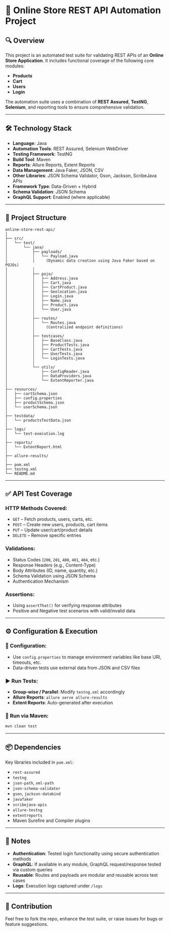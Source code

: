 # 🛒 Online Store REST API Automation Project

## 🔍 Overview

This project is an automated test suite for validating REST APIs of an **Online Store Application**.
It includes functional coverage of the following core modules:

* **Products**
* **Cart**
* **Users**
* **Login**

The automation suite uses a combination of **REST Assured**, **TestNG**, **Selenium**, and reporting tools to ensure comprehensive validation.

---

## 🛠️ Technology Stack

* **Language**: Java
* **Automation Tools**: REST Assured, Selenium WebDriver
* **Testing Framework**: TestNG
* **Build Tool**: Maven
* **Reports**: Allure Reports, Extent Reports
* **Data Management**: Java Faker, JSON, CSV
* **Other Libraries**: JSON Schema Validator, Gson, Jackson, ScribeJava APIs
* **Framework Type**: Data-Driven + Hybrid
* **Schema Validation**: JSON Schema
* **GraphQL Support**: Enabled (where applicable)

---

## 📁 Project Structure

```
online-store-rest-api/
│
├── src/
│   └── test/
│       └── java/
│           ├── payloads/
│           │   └── Payload.java
│           │     (Dynamic data creation using Java Faker based on POJOs)
│           │
│           ├── pojo/
│           │   ├── Address.java
│           │   ├── Cart.java
│           │   ├── CartProduct.java
│           │   ├── Geolocation.java
│           │   ├── Login.java
│           │   ├── Name.java
│           │   ├── Product.java
│           │   └── User.java
│           │
│           ├── routes/
│           │   └── Routes.java
│           │     (Centralized endpoint definitions)
│           │
│           ├── testcases/
│           │   ├── BaseClass.java
│           │   ├── ProductTests.java
│           │   ├── CartTests.java
│           │   ├── UserTests.java
│           │   └── LoginTests.java
│           │
│           └── utils/
│               ├── ConfigReader.java
│               ├── DataProviders.java
│               └── ExtentReporter.java
│
├── resources/
│   ├── cartSchema.json
│   ├── config.properties
│   ├── productSchema.json
│   └── userSchema.json
│
├── testdata/
│   └── productsTestData.json
│
├── logs/
│   └── test-execution.log
│
├── reports/
│   └── ExtentReport.html
│
├── allure-results/
│
├── pom.xml
├── testng.xml
└── README.md
```

---

## ✅ API Test Coverage

### HTTP Methods Covered:

* `GET` – Fetch products, users, carts, etc.
* `POST` – Create new users, products, cart items
* `PUT` – Update user/cart/product details
* `DELETE` – Remove specific entries

### Validations:

* Status Codes (`200`, `201`, `400`, `401`, `404`, etc.)
* Response Headers (e.g., Content-Type)
* Body Attributes (ID, name, quantity, etc.)
* Schema Validation using JSON Schema
* Authentication Mechanism

### Assertions:

* Using `assertThat()` for verifying response attributes
* Positive and Negative test scenarios with valid/invalid data

---

## ⚙️ Configuration & Execution

### 🔧 Configuration:

* Use `config.properties` to manage environment variables like base URI, timeouts, etc.
* Data-driven tests use external data from JSON and CSV files

### ▶️ Run Tests:

* **Group-wise / Parallel**: Modify `testng.xml` accordingly
* **Allure Reports**: `allure serve allure-results`
* **Extent Reports**: Auto-generated after execution

### 🧪 Run via Maven:

```bash
mvn clean test
```

---

## 📦 Dependencies

Key libraries included in `pom.xml`:

* `rest-assured`
* `testng`
* `json-path`, `xml-path`
* `json-schema-validator`
* `gson`, `jackson-databind`
* `javafaker`
* `scribejava-apis`
* `allure-testng`
* `extentreports`
* Maven Surefire and Compiler plugins

---

## 📌 Notes

* **Authentication**: Tested login functionality using secure authentication methods
* **GraphQL**: If available in any module, GraphQL request/response tested via custom queries
* **Reusable**: Routes and payloads are modular and reusable across test cases
* **Logs**: Execution logs captured under `/logs`

---

## 🙌 Contribution

Feel free to fork the repo, enhance the test suite, or raise issues for bugs or feature suggestions.
